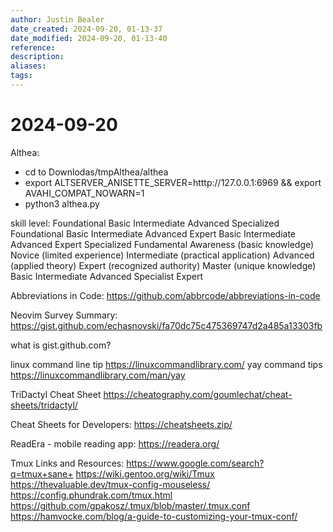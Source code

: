 ```yaml
---
author: Justin Bealer
date_created: 2024-09-20, 01-13-37
date_modified: 2024-09-20, 01-13-40
reference: 
description: 
aliases: 
tags: 
---
```

# 2024-09-20

Althea:

- cd to Downlodas/tmpAlthea/althea
- export ALTSERVER_ANISETTE_SERVER=htttp://127.0.0.1:6969 && export AVAHI_COMPAT_NOWARN=1
- python3 althea.py

skill level:
Foundational Basic Intermediate Advanced Specialized
Foundational Basic Intermediate Advanced Expert
Basic Intermediate Advanced Expert Specialized
Fundamental Awareness (basic knowledge) Novice (limited experience) Intermediate (practical application) Advanced (applied theory) Expert (recognized authority) Master (unique knowledge)
Basic Intermediate Advanced Specialist Expert

Abbreviations in Code:
<https://github.com/abbrcode/abbreviations-in-code>

Neovim Survey Summary:
<https://gist.github.com/echasnovski/fa70dc75c475369747d2a485a13303fb>

what is gist.github.com?

linux command line tip
<https://linuxcommandlibrary.com/>
yay command tips
<https://linuxcommandlibrary.com/man/yay>

TriDactyl Cheat Sheet
<https://cheatography.com/goumlechat/cheat-sheets/tridactyl/>

Cheat Sheets for Developers:
<https://cheatsheets.zip/>

ReadEra - mobile reading app:
<https://readera.org/>

Tmux Links and Resources:
<https://www.google.com/search?q=tmux+sane+>
<https://wiki.gentoo.org/wiki/Tmux>
<https://thevaluable.dev/tmux-config-mouseless/>
<https://config.phundrak.com/tmux.html>
<https://github.com/gpakosz/.tmux/blob/master/.tmux.conf>
<https://hamvocke.com/blog/a-guide-to-customizing-your-tmux-conf/>
